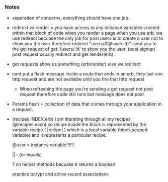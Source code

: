 ### Notes
- seperation of concerns, everything should have one job.
- redirect vs render =  you have access to any instance variables created  within that block of code when you render a page when you use erb. we use redirect becuase the only job for post users is to create a user not to show you the user therefore redirect "users/#{@user.id}" send you to the get request of get '/users/:id' to show you the user. (post signup)
post request usually redirect and get render(erb).


- get requests show us something (erb/render) else we redirect

- cant put a flash message inside a route that ends in an erb, they last one http request and are not available until you fire that http request 
  - When refreshing the page you're sending a get request not post request therefore code still runs but message does not post
 
- Params hash = collection of data that comes through your application in a request.

- (recipes INDEX.erb) I am itterating through all my recipes (@recipes.each) so recipe inside the block 
  is represented by the variable recipe ( |recipe| ) which is a local variable (block scoped variable) and it represents a particular recipe.

  @user = instance variable!!!!!!

  ||= (or equals)

  ? on helper methods becuase it returns a boolean


  practice bcrypt and active record associations